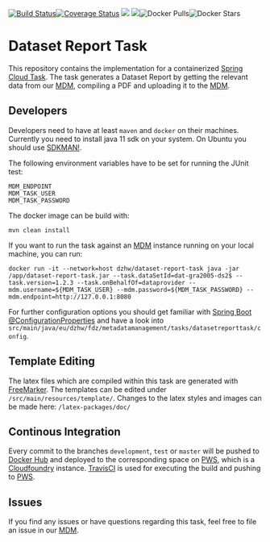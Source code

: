 [![Build Status](https://travis-ci.org/dzhw/dataset-report-task.svg?branch=master)](https://travis-ci.org/dzhw/dataset-report-task)[![Coverage Status](https://coveralls.io/repos/dzhw/dataset-report-task/badge.svg?branch=master&service=github)](https://coveralls.io/github/dzhw/dataset-report-task?branch=master)
[![](https://images.microbadger.com/badges/version/dzhw/dataset-report-task.svg)](https://microbadger.com/images/dzhw/dataset-report-task "Get your own version badge on microbadger.com")
[![](https://images.microbadger.com/badges/image/dzhw/dataset-report-task.svg)](https://microbadger.com/images/dzhw/dataset-report-task "Get your own image badge on microbadger.com")![Docker Pulls](https://img.shields.io/docker/pulls/dzhw/dataset-report-task.svg)![Docker Stars](https://img.shields.io/docker/stars/dzhw/dataset-report-task.svg)

# Dataset Report Task

This repository contains the implementation for a containerized [Spring Cloud Task]. The task generates a Dataset Report by getting the relevant data from our [MDM], compiling a PDF and uploading it to the [MDM].

## Developers
Developers need to have at least `maven` and `docker` on their machines. Currently you need to install java 11 sdk on your system. On Ubuntu you should use [SDKMAN!].

The following environment variables have to be set for running the JUnit test:
```shell
MDM_ENDPOINT
MDM_TASK_USER
MDM_TASK_PASSWORD
```

The docker image can be build with:
```shell
mvn clean install
```

If you want to run the task against an [MDM] instance running on your local machine, you can run:
```shell
docker run -it --network=host dzhw/dataset-report-task java -jar /app/dataset-report-task.jar --task.dataSetId=dat-gra2005-ds2$ --task.version=1.2.3 --task.onBehalfOf=dataprovider --mdm.username=${MDM_TASK_USER} --mdm.password=${MDM_TASK_PASSWORD} --mdm.endpoint=http://127.0.0.1:8080
```

For further configuration options you should get familiar with [Spring Boot @ConfigurationProperties](https://www.baeldung.com/configuration-properties-in-spring-boot) and have a look into `src/main/java/eu/dzhw/fdz/metadatamanagement/tasks/datasetreporttask/config`.

## Template Editing
The latex files which are compiled within this task are generated with [FreeMarker]. The templates can be edited under `/src/main/resources/template/`. Changes to the latex styles and images can be made here:
`/latex-packages/doc/`

## Continous Integration
Every commit to the branches `development`, `test` or `master` will be pushed to [Docker Hub] and deployed to the corresponding space on [PWS], which is a [Cloudfoundry] instance. [TravisCI] is used for executing the build and pushing to [PWS].

## Issues
If you find any issues or have questions regarding this task, feel free to file an issue in our [MDM].

[MDM]: https://github.com/dzhw/metadatamanagement "Metadatamanagement"
[FreeMarker]: https://freemarker.apache.org/
[PWS]: https://run.pivotal.io/
[Cloudfoundry]: https://www.cloudfoundry.org/
[TravisCI]: https://travis-ci.org/
[Spring Cloud Task]: https://spring.io/projects/spring-cloud-task
[SDKMAN!]: https://sdkman.io/
[Docker Hub]: https://hub.docker.com/r/dzhw/dataset-report-task
